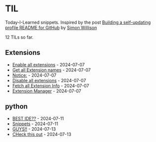 # TIL

Today-I-Learned snippets. Inspired by the post [Building a self-updating profile README for GitHub](https://simonwillison.net/2020/Jul/10/self-updating-profile-readme/) by [Simon Willison](https://github.com/simonw) 

<!-- count starts -->12<!-- count ends --> TILs so far. 
<!-- index starts -->
## Extensions

* [Enable all extensions](https://coding4hours.github.io/Til/Extensions/Enable_all_extensions.md) - 2024-07-07
* [Get all Extension names](https://coding4hours.github.io/Til/Extensions/Get_all_extensions.md) - 2024-07-07
* [Notice:](https://coding4hours.github.io/Til/Extensions/readme.md) - 2024-07-07
* [Disable all extensions](https://coding4hours.github.io/Til/Extensions/Disable_all_extensions.md) - 2024-07-07
* [Fetch all Extension Info](https://coding4hours.github.io/Til/Extensions/Fetch_Extension_Info.md) - 2024-07-07
* [Extension Manager](https://coding4hours.github.io/Til/Extensions/Extension_Manager.md) - 2024-07-07

## python

* [BEST IDE??](https://coding4hours.github.io/Til/python/BEST-IDE%3F%3F.md) - 2024-07-11
* [Snippets](https://coding4hours.github.io/Til/python/Snippets.md) - 2024-07-11
* [GUYS!!](https://coding4hours.github.io/Til/python/GUYS.md) - 2024-07-13
* [CHeck this out](https://coding4hours.github.io/Til/python/Check-This-Out.md) - 2024-07-13
<!-- index ends -->
